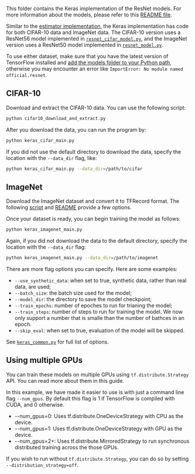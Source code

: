 This folder contains the Keras implementation of the ResNet models. For more 
information about the models, please refer to this [README file](../README.md).

Similar to the [estimator implementation](/official/resnet), the Keras 
implementation has code for both CIFAR-10 data and ImageNet data. The CIFAR-10
version uses a ResNet56 model implemented in 
[`resnet_cifar_model.py`](./resnet_cifar_model.py), and the ImageNet version 
uses a ResNet50 model implemented in [`resnet_model.py`](./resnet_model.py).

To use 
either dataset, make sure that you have the latest version of TensorFlow 
installed and 
[add the models folder to your Python path](/official/#running-the-models),
otherwise you may encounter an error like `ImportError: No module named 
official.resnet`.

## CIFAR-10

Download and extract the CIFAR-10 data. You can use the following script:
```bash
python cifar10_download_and_extract.py
```

After you download the data, you can run the program by:

```bash
python keras_cifar_main.py
```

If you did not use the default directory to download the data, specify the 
location with the `--data_dir` flag, like:

```bash
python keras_cifar_main.py --data_dir=/path/to/cifar
```

## ImageNet

Download the ImageNet dataset and convert it to TFRecord format. 
The following [script](https://github.com/tensorflow/tpu/blob/master/tools/datasets/imagenet_to_gcs.py)
and [README](https://github.com/tensorflow/tpu/tree/master/tools/datasets#imagenet_to_gcspy)
provide a few options.

Once your dataset is ready, you can begin training the model as follows:

```bash
python keras_imagenet_main.py 
```

Again, if you did not download the data to the default directory, specify the
location with the `--data_dir` flag:

```bash
python keras_imagenet_main.py --data_dir=/path/to/imagenet
```

There are more flag options you can specify. Here are some examples:

- `--use_synthetic_data`: when set to true, synthetic data, rather than real 
data, are used;
- `--batch_size`: the batch size used for the model;
- `--model_dir`: the directory to save the model checkpoint;
- `--train_epochs`: number of epoches to run for trianing the model;
- `--train_steps`: number of steps to run for training the model. We now only
support a number that is smalle than the number of bathces in an epoch.
- `--skip_eval`: when set to true, evaluation of the model will be skipped. 

See [`keras_common.py`](keras_common.py) for full list of options.

## Using multiple GPUs
You can train these models on multiple GPUs using `tf.distribute.Strategy` API. 
You can read more about them in this guide.

In this example, we have made it easier to use is with just a command line flag 
`--num_gpus`. By default this flag is 1 if TensorFlow is compiled with CUDA, 
and 0 otherwise.

- --num_gpus=0: Uses tf.distribute.OneDeviceStrategy with CPU as the device.
- --num_gpus=1: Uses tf.distribute.OneDeviceStrategy with GPU as the device.
- --num_gpus=2+: Uses tf.distribute.MirroredStrategy to run synchronous 
distributed training across the those GPUs.

If you wish to run without `tf.distribute.Strategy`, you can do so by setting 
`--distribution_strategy=off`.

